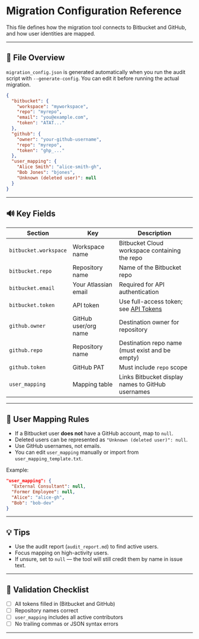 # Migration Configuration Reference

This file defines how the migration tool connects to Bitbucket and GitHub, and how user identities are mapped.

---

## 🔧 File Overview

`migration_config.json` is generated automatically when you run the audit script with `--generate-config`. You can edit it before running the actual migration.

```json
{
  "bitbucket": {
    "workspace": "myworkspace",
    "repo": "myrepo",
    "email": "you@example.com",
    "token": "ATAT..."
  },
  "github": {
    "owner": "your-github-username",
    "repo": "myrepo",
    "token": "ghp_..."
  },
  "user_mapping": {
    "Alice Smith": "alice-smith-gh",
    "Bob Jones": "bjones",
    "Unknown (deleted user)": null
  }
}
```

---

## 🔊 Key Fields

| Section               | Key                  | Description                                            |
| --------------------- | -------------------- | ------------------------------------------------------ |
| `bitbucket.workspace` | Workspace name       | Bitbucket Cloud workspace containing the repo          |
| `bitbucket.repo`      | Repository name      | Name of the Bitbucket repo                             |
| `bitbucket.email`     | Your Atlassian email | Required for API authentication                        |
| `bitbucket.token`     | API token            | Use full-access token; see [API Tokens](api_tokens.md) |
| `github.owner`        | GitHub user/org name | Destination owner for repository                       |
| `github.repo`         | Repository name      | Destination repo name (must exist and be empty)        |
| `github.token`        | GitHub PAT           | Must include `repo` scope                              |
| `user_mapping`        | Mapping table        | Links Bitbucket display names to GitHub usernames      |

---

## 👥 User Mapping Rules

* If a Bitbucket user **does not** have a GitHub account, map to `null`.
* Deleted users can be represented as `"Unknown (deleted user)": null`.
* Use GitHub usernames, not emails.
* You can edit `user_mapping` manually or import from `user_mapping_template.txt`.

Example:

```json
"user_mapping": {
  "External Consultant": null,
  "Former Employee": null,
  "Alice": "alice-gh",
  "Bob": "bob-dev"
}
```

---

## 💡 Tips

* Use the audit report (`audit_report.md`) to find active users.
* Focus mapping on high-activity users.
* If unsure, set to `null` — the tool will still credit them by name in issue text.

---

## 🔧 Validation Checklist

* [ ] All tokens filled in (Bitbucket and GitHub)
* [ ] Repository names correct
* [ ] `user_mapping` includes all active contributors
* [ ] No trailing commas or JSON syntax errors

---
